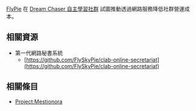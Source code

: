 [FlyPie](#FlyPie) 在 [Dream Chaser 自主學習社群](<#Dream Chaser 自主學習社群>) 試圖推動透過網路服務降低社群營運成本。

## 相關資源

- 第一代網路秘書系統
  - [https://github.com/FlySkyPie/clab-online-secretariat](https://github.com/FlySkyPie/clab-online-secretariat)

## 相關條目

- [Project:Mestionora](#Project:Mestionora)
